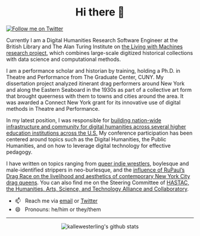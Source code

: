 <h1 align="center"> Hi there 👋 </h1>

[![Follow me on Twitter](https://img.shields.io/twitter/follow/kallewesterling?label=Follow%20me%20on%20Twitter&style=social)](https://www.twitter.com/kallewesterling)

Currently I am a Digital Humanities Research Software Engineer at the British Library and The Alan Turing Institute on [the Living with Machines research project](https://livingwithmachines.ac.uk), which combines large-scale digitized historical collections with data science and computational methods.

I am a performance scholar and historian by training, holding a Ph.D. in Theatre and Performance from The Graduate Center, CUNY. My dissertation project analyzed itinerant drag performers around New York and along the Eastern Seaboard in the 1930s as part of a collective art form that brought queerness with them to towns and cities around the area. It was awarded a Connect New York grant for its innovative use of digital methods in Theatre and Performance.

In my latest position, I was responsible for [building nation-wide infrastructure and community for digital humanities across several higher education institutions across the U.S.](https://www.dhinstitutes.org) My conference participation has been centered around topics such as the Digital Humanities, the Public Humanities, and on how to leverage digital technology for effective pedagogy.

I have written on topics ranging from [queer indie wrestlers](https://dx.doi.org/10.4324/9780367810016-13), boylesque and male-identified strippers in neo-burlesque, and the [influence of RuPaul’s Drag Race on the livelihood and aesthetics of contemporary New York City drag queens](https://dx.doi.org/10.5040/9781350082977.ch-003). You can also find me on the Steering Committee of [HASTAC, the Humanities, Arts, Science, and Technology Alliance and Collaboratory](https://www.hastac.org).

<!--
- 🌱 &nbsp;&nbsp;I’m currently [learning what it means to be a Research Software Engineer](https://alan-turing-institute.github.io/rse-course/html/index.html)
-->
- 📫 &nbsp;&nbsp;Reach me via [email](kalle.westerling@gmail.com) or [Twitter](https://www.twitter.com/kallewesterling)
- 😄 &nbsp;&nbsp;Pronouns: he/him or they/them
<!--
- 👯  I’m looking to collaborate on ...
- 🤔  I’m looking for help with ...
- 💬  Ask me about ...
- ⚡  Fun fact: ...
-->

---

<p align='center'><img src="https://github-readme-stats.vercel.app/api?username=kallewesterling&show_icons=true&theme=dracula" alt="kallewesterling's github stats"></p>
